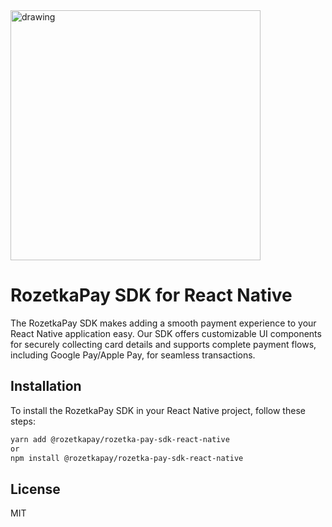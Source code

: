 <img src="https://github.com/user-attachments/assets/6319f2c7-bdc8-4381-b866-5609bacc6e6c" alt="drawing" width="400"/>

# RozetkaPay SDK for React Native
The RozetkaPay SDK makes adding a smooth payment experience to your React Native application easy. Our SDK offers customizable UI components for securely collecting card details and supports complete payment flows, including Google Pay/Apple Pay, for seamless transactions.

## Installation

To install the RozetkaPay SDK in your React Native project, follow these steps:

```bash
yarn add @rozetkapay/rozetka-pay-sdk-react-native
or
npm install @rozetkapay/rozetka-pay-sdk-react-native
```


## License

MIT